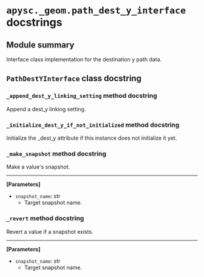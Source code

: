 # `apysc._geom.path_dest_y_interface` docstrings

## Module summary

Interface class implementation for the destination y path data.

## `PathDestYInterface` class docstring

### `_append_dest_y_linking_setting` method docstring

Append a dest_y linking setting.

### `_initialize_dest_y_if_not_initialized` method docstring

Initialize the _dest_y attribute if this instance does not initialize it yet.

### `_make_snapshot` method docstring

Make a value's snapshot.<hr>

**[Parameters]**

- `snapshot_name`: str
  - Target snapshot name.

### `_revert` method docstring

Revert a value if a snapshot exists.<hr>

**[Parameters]**

- `snapshot_name`: str
  - Target snapshot name.